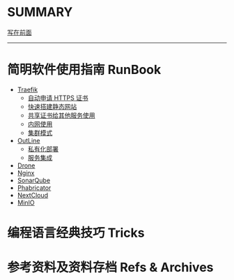 # SUMMARY

[写在前面](preface/preface.md)

--------

# 简明软件使用指南 RunBook

- [Traefik]()
    - [自动申请 HTTPS 证书](./traefik/issue-certs.md)
    - [快速搭建静态网站](./traefik/nginx-static-web.md)
    - [共享证书给其他服务使用]()
    - [内网使用]()
    - [集群模式]()
- [OutLine]()
    - [私有化部署](./outline/self-hosted.md)
    - [服务集成]()
- [Drone]()
- [Nginx]()
- [SonarQube]()
- [Phabricator]()
- [NextCloud]()
- [MinIO]()

# 编程语言经典技巧 Tricks

# 参考资料及资料存档 Refs & Archives



